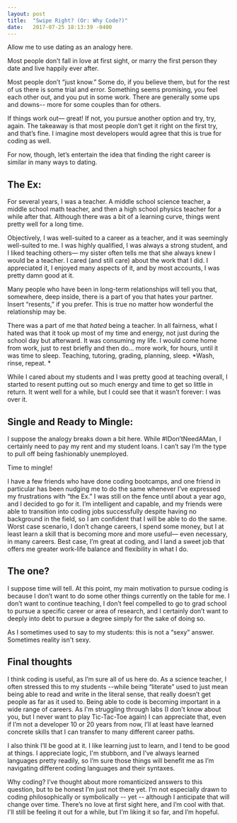 ```yaml
---
layout: post
title:  "Swipe Right? (Or: Why Code?)"
date:   2017-07-25 18:13:39 -0400
---
```



Allow me to use dating as an analogy here.

Most people don’t fall in love at first sight, or marry the first person they date and live happily ever after. 

Most people don’t “just know.” Some do, if you believe them, but for the rest of us there is some trial and error.  Something seems promising, you feel each other out, and you put in some work. There are generally some ups and downs-- more for some couples than for others. 

If things work out— great! If not, you pursue another option and try, try, again. The takeaway is that most people don’t get it right on the first try, and that’s fine. I imagine most developers would agree that this is true for coding as well.

For now, though, let’s entertain the idea that finding the right career is similar in many ways to dating.

## The Ex: 

For several years, I was a teacher. A middle school science teacher, a middle school math teacher, and then a high school physics teacher for a while after that. Although there was a bit of a learning curve, things went pretty well for a long time. 

Objectively, I was well-suited to a career as a teacher, and it was seemingly well-suited to me.  I was highly qualified, I was always a strong student, and I liked teaching others— my sister often tells me that she always knew I would be a teacher. I cared (and still care) about the work that I did. I appreciated it, I enjoyed many aspects of it, and by most accounts, I was pretty damn good at it.

Many people who have been in long-term relationships will tell you that, somewhere, deep inside, there is a part of you that hates your partner. Insert “resents,” if you prefer. This is true no matter how wonderful the relationship may be.  

There was a part of me that *hated* being a teacher. In all fairness, what I hated was that it took up most of my time and energy, not just during the school day but afterward. It was consuming my life. I would come home from work, just to rest briefly and then do… more work, for hours, until it was time to sleep. Teaching, tutoring, grading, planning, sleep. *Wash, rinse, repeat. *

While I cared about my students and I was pretty good at teaching overall, I started to resent putting out so much energy and time to get so little in return.  It went well for a while, but I could see that it wasn’t forever: I was over it.

## Single and Ready to Mingle:

I suppose the analogy breaks down a bit here. While #IDon’tNeedAMan, I certainly need to pay my rent and my student loans. I can’t say I’m the type to pull off being fashionably unemployed. 

Time to mingle!

I have a few friends who have done coding bootcamps, and one friend in particular has been nudging me to do the same whenever I’ve expressed my frustrations with “the Ex.”  I was still on the fence until about a year ago, and I decided to go for it. I’m intelligent and capable, and my friends were able to transition into coding jobs successfully despite having no background in the field, so I am confident that I will be able to do the same.  Worst case scenario, I don’t change careers, I spend some money, but I at least learn a skill that is becoming more and more useful— even necessary, in many careers. Best case, I’m great at coding, and I land a sweet job that offers me greater work-life balance and flexibility in what I do. 

## The one?

I suppose time will tell. At this point, my main motivation to pursue coding is because I don’t want to do some other things currently on the table for me. I don’t want to continue teaching, I don’t feel compelled to go to grad school to pursue a specific career or area of research, and I certainly don’t want to deeply into debt to pursue a degree simply for the sake of doing so. 

As I sometimes used to say to my students: this is not a “sexy” answer. Sometimes reality isn't sexy.

## Final thoughts

I think coding is useful, as I’m sure all of us here do. As a science teacher, I often stressed this to my students --while being “literate” used to just mean being able to read and write in the literal sense, that really doesn’t get people as far as it used to. Being able to code is becoming important in a wide range of careers. As I'm struggling through labs (I don't know about you, but I never want to play Tic-Tac-Toe again) I can appreciate that, even if I’m not a developer 10 or 20 years from now, I’ll at least have learned concrete skills that I can transfer to many different career paths. 

I also think I’ll be good at it. I like learning just to learn, and I tend to be good at things. I appreciate logic, I'm stubborn, and I’ve always learned languages pretty readily, so I’m sure those things will benefit me as I’m navigating different coding languages and their syntaxes. 

Why coding? I’ve thought about more romanticized answers to this question, but to be honest I’m just not there yet. I’m not especially drawn to coding philosophically or symbolically -- yet -- although I anticipate that will change over time. There’s no love at first sight here, and I’m cool with that. I'll still be feeling it out for a while, but I'm liking it so far, and I’m hopeful. 





